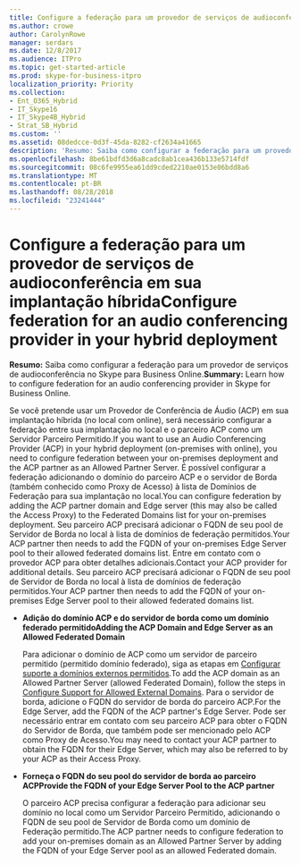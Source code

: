 ```yaml
---
title: Configure a federação para um provedor de serviços de audioconferência em sua implantação híbrida
ms.author: crowe
author: CarolynRowe
manager: serdars
ms.date: 12/8/2017
ms.audience: ITPro
ms.topic: get-started-article
ms.prod: skype-for-business-itpro
localization_priority: Priority
ms.collection:
- Ent_O365_Hybrid
- IT_Skype16
- IT_Skype4B_Hybrid
- Strat_SB_Hybrid
ms.custom: ''
ms.assetid: 08dedcce-0d3f-45da-8282-cf2634a41665
description: 'Resumo: Saiba como configurar a federação para um provedor de serviços de audioconferência no Skype para Business Online.'
ms.openlocfilehash: 8be61bdfd3d6a8cadc8ab1cea436b133e5714fdf
ms.sourcegitcommit: 08c6fe9955ea61dd9cded2210ae0153e06bdd8a6
ms.translationtype: MT
ms.contentlocale: pt-BR
ms.lasthandoff: 08/28/2018
ms.locfileid: "23241444"
---
```

# <a name="configure-federation-for-an-audio-conferencing-provider-in-your-hybrid-deployment"></a><span data-ttu-id="fec70-103">Configure a federação para um provedor de serviços de audioconferência em sua implantação híbrida</span><span class="sxs-lookup"><span data-stu-id="fec70-103">Configure federation for an audio conferencing provider in your hybrid deployment</span></span>

<span data-ttu-id="fec70-104">**Resumo:** Saiba como configurar a federação para um provedor de serviços de audioconferência no Skype para Business Online.</span><span class="sxs-lookup"><span data-stu-id="fec70-104">**Summary:** Learn how to configure federation for an audio conferencing provider in Skype for Business Online.</span></span>

<span data-ttu-id="fec70-105">Se você pretende usar um Provedor de Conferência de Áudio (ACP) em sua implantação híbrida (no local com online), será necessário configurar a federação entre sua implantação no local e o parceiro ACP como um Servidor Parceiro Permitido.</span><span class="sxs-lookup"><span data-stu-id="fec70-105">If you want to use an Audio Conferencing Provider (ACP) in your hybrid deployment (on-premises with online), you need to configure federation between your on-premises deployment and the ACP partner as an Allowed Partner Server.</span></span> <span data-ttu-id="fec70-106">É possível configurar a federação adicionando o domínio do parceiro ACP e o servidor de Borda (também conhecido como Proxy de Acesso) à lista de Domínios de Federação para sua implantação no local.</span><span class="sxs-lookup"><span data-stu-id="fec70-106">You can configure federation by adding the ACP partner domain and Edge server (this may also be called the Access Proxy) to the Federated Domains list for your on-premises deployment.</span></span> <span data-ttu-id="fec70-107">Seu parceiro ACP precisará adicionar o FQDN de seu pool de Servidor de Borda no local à lista de domínios de federação permitidos.</span><span class="sxs-lookup"><span data-stu-id="fec70-107">Your ACP partner then needs to add the FQDN of your on-premises Edge Server pool to their allowed federated domains list.</span></span> <span data-ttu-id="fec70-108">Entre em contato com o provedor ACP para obter detalhes adicionais.</span><span class="sxs-lookup"><span data-stu-id="fec70-108">Contact your ACP provider for additional details.</span></span> <span data-ttu-id="fec70-109">Seu parceiro ACP precisará adicionar o FQDN de seu pool de Servidor de Borda no local à lista de domínios de federação permitidos.</span><span class="sxs-lookup"><span data-stu-id="fec70-109">Your ACP partner then needs to add the FQDN of your on-premises Edge Server pool to their allowed federated domains list.</span></span>

- <span data-ttu-id="fec70-110">**Adição do domínio ACP e do servidor de borda como um domínio federado permitido**</span><span class="sxs-lookup"><span data-stu-id="fec70-110">**Adding the ACP Domain and Edge Server as an Allowed Federated Domain**</span></span>

    <span data-ttu-id="fec70-111">Para adicionar o domínio de ACP como um servidor de parceiro permitido (permitido domínio federado), siga as etapas em [Configurar suporte a domínios externos permitidos](https://technet.microsoft.com/library/3ee6e175-986d-4c33-b03a-b9f93083dca6.aspx).</span><span class="sxs-lookup"><span data-stu-id="fec70-111">To add the ACP domain as an Allowed Partner Server (allowed Federated Domain), follow the steps in [Configure Support for Allowed External Domains](https://technet.microsoft.com/library/3ee6e175-986d-4c33-b03a-b9f93083dca6.aspx).</span></span> <span data-ttu-id="fec70-112">Para o servidor de borda, adicione o FQDN do servidor de borda do parceiro ACP.</span><span class="sxs-lookup"><span data-stu-id="fec70-112">For the Edge Server, add the FQDN of the ACP partner's Edge Server.</span></span> <span data-ttu-id="fec70-113">Pode ser necessário entrar em contato com seu parceiro ACP para obter o FQDN do Servidor de Borda, que também pode ser mencionado pelo ACP como Proxy de Acesso.</span><span class="sxs-lookup"><span data-stu-id="fec70-113">You may need to contact your ACP partner to obtain the FQDN for their Edge Server, which may also be referred to by your ACP as their Access Proxy.</span></span>

- <span data-ttu-id="fec70-114">**Forneça o FQDN do seu pool do servidor de borda ao parceiro ACP**</span><span class="sxs-lookup"><span data-stu-id="fec70-114">**Provide the FQDN of your Edge Server Pool to the ACP partner**</span></span>

    <span data-ttu-id="fec70-115">O parceiro ACP precisa configurar a federação para adicionar seu domínio no local como um Servidor Parceiro Permitido, adicionando o FQDN de seu pool de Servidor de Borda como um domínio de Federação permitido.</span><span class="sxs-lookup"><span data-stu-id="fec70-115">The ACP partner needs to configure federation to add your on-premises domain as an Allowed Partner Server by adding the FQDN of your Edge Server pool as an allowed Federated domain.</span></span>


